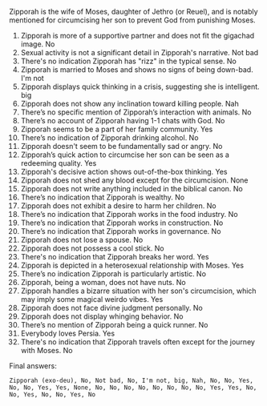 Zipporah is the wife of Moses, daughter of Jethro (or Reuel), and is notably mentioned for circumcising her son to prevent God from punishing Moses.

1. Zipporah is more of a supportive partner and does not fit the gigachad image. No
2. Sexual activity is not a significant detail in Zipporah's narrative. Not bad
3. There's no indication Zipporah has "rizz" in the typical sense. No
4. Zipporah is married to Moses and shows no signs of being down-bad. I'm not
5. Zipporah displays quick thinking in a crisis, suggesting she is intelligent. big
6. Zipporah does not show any inclination toward killing people. Nah
7. There’s no specific mention of Zipporah’s interaction with animals. No
8. There’s no account of Zipporah having 1-1 chats with God. No
9. Zipporah seems to be a part of her family community. Yes
10. There’s no indication of Zipporah drinking alcohol. No
11. Zipporah doesn't seem to be fundamentally sad or angry. No
12. Zipporah’s quick action to circumcise her son can be seen as a redeeming quality. Yes
13. Zipporah's decisive action shows out-of-the-box thinking. Yes
14. Zipporah does not shed any blood except for the circumcision. None
15. Zipporah does not write anything included in the biblical canon. No
16. There’s no indication that Zipporah is wealthy. No
17. Zipporah does not exhibit a desire to harm her children. No
18. There’s no indication that Zipporah works in the food industry. No
19. There’s no indication that Zipporah works in construction. No
20. There’s no indication that Zipporah works in governance. No
21. Zipporah does not lose a spouse. No
22. Zipporah does not possess a cool stick. No
23. There's no indication that Zipporah breaks her word. Yes
24. Zipporah is depicted in a heterosexual relationship with Moses. Yes
25. There’s no indication Zipporah is particularly artistic. No
26. Zipporah, being a woman, does not have nuts. No
27. Zipporah handles a bizarre situation with her son's circumcision, which may imply some magical weirdo vibes. Yes
28. Zipporah does not face divine judgment personally. No
29. Zipporah does not display whinging behavior. No
30. There’s no mention of Zipporah being a quick runner. No
31. Everybody loves Persia. Yes
32. There's no indication that Zipporah travels often except for the journey with Moses. No

Final answers:

```Zipporah (exo-deu), No, Not bad, No, I'm not, big, Nah, No, No, Yes, No, No, Yes, Yes, None, No, No, No, No, No, No, No, No, Yes, Yes, No, No, Yes, No, No, Yes, No```